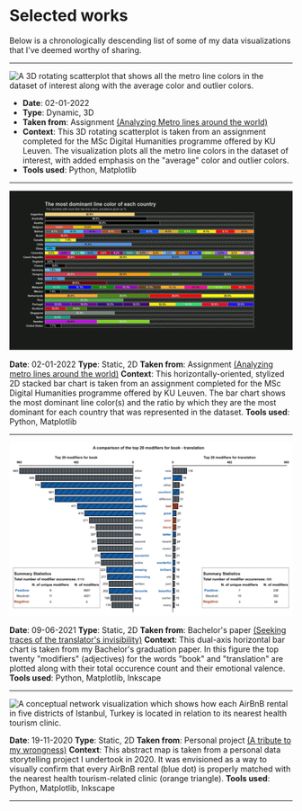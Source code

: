 # Selected works

Below is a chronologically descending list of some of my data visualizations that I've deemed worthy of sharing.

***

![A 3D rotating scatterplot that shows all the metro line colors in the dataset of interest along with the average color and outlier colors.](portfolio-media/02-01-2022_1.gif)

- **Date**: 02-01-2022
- **Type**: Dynamic, 3D
- **Taken from**: Assignment [(Analyzing Metro lines around the world)](https://github.com/ejgenc/data-analysis_city-lines)
- **Context**: This 3D rotating scatterplot is taken from an assignment completed for the MSc Digital Humanities programme offered by KU Leuven. The visualization plots all the metro line colors in the dataset of interest, with added emphasis on the "average" color and outlier colors.
- **Tools used**: Python, Matplotlib

***

![A horizontally-oriented, stylized 2D stacked bar chart that shows the most dominant metro line color(s) for each country.](portfolio-media/02-01-2022_2.png)

**Date**: 02-01-2022
**Type**: Static, 2D
**Taken from**: Assignment [(Analyzing metro lines around the world)](https://github.com/ejgenc/data-analysis_city-lines)
**Context**: This horizontally-oriented, stylized 2D stacked bar chart is taken from an assignment completed for the MSc Digital Humanities programme offered by KU Leuven. The bar chart shows the most dominant line color(s) and the ratio by which they are the most dominant for each country that was represented in the dataset.
**Tools used**: Python, Matplotlib

***

![A dual-axis horizonal bar chart which plots the top twenty modifiers for the words "book" and "translation" in the dataset.](portfolio-media/09-06-2021.png)

**Date**: 09-06-2021
**Type**: Static, 2D
**Taken from**: Bachelor's paper [(Seeking traces of the translator's invisibility)](https://github.com/ejgenc/data-analysis_goodreads-translation-reviews)
**Context**: This dual-axis horizontal bar chart is taken from my Bachelor's graduation paper. In this figure the top twenty "modifiers" (adjectives) for the words "book" and "translation" are plotted along with their total occurence count and their emotional valence.
**Tools used**: Python, Matplotlib, Inkscape

***

![A conceptual network visualization which shows how each AirBnB rental in five districts of Istanbul, Turkey is located in relation to its nearest health tourism clinic.](portfolio-media/19-11-2020.png)

**Date**: 19-11-2020
**Type**: Static, 2D
**Taken from**: Personal project [(A tribute to my wrongness)](https://github.com/ejgenc/data-analysis_istanbul-health-tourism)
**Context**: This abstract map is taken from a personal data storytelling project I undertook in 2020. It was envisioned as a way to visually confirm that every AirBnB rental (blue dot) is properly matched with the nearest health tourism-related clinic (orange triangle).
**Tools used**: Python, Matplotlib, Inkscape

***

